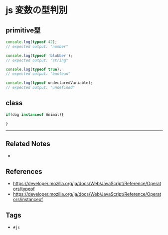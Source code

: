 # js 変数の型判別
## primitive型
```js
console.log(typeof 42);
// expected output: "number"

console.log(typeof 'blubber');
// expected output: "string"

console.log(typeof true);
// expected output: "boolean"

console.log(typeof undeclaredVariable);
// expected output: "undefined"
```

## class
```js
if(dog instanceof Animal){

}
```


---
## Related Notes
- 

## References
- https://developer.mozilla.org/ja/docs/Web/JavaScript/Reference/Operators/typeof
- https://developer.mozilla.org/ja/docs/Web/JavaScript/Reference/Operators/instanceof

## Tags
- `#js`